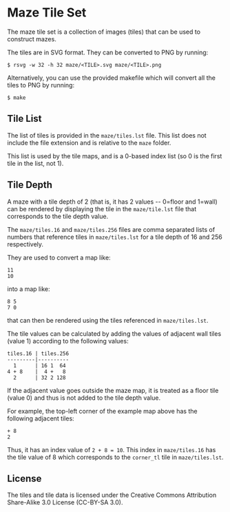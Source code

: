 # Maze Tile Set

The maze tile set is a collection of images (tiles) that can be used to
construct mazes.

The tiles are in SVG format. They can be converted to PNG by running:

	$ rsvg -w 32 -h 32 maze/<TILE>.svg maze/<TILE>.png

Alternatively, you can use the provided makefile which will convert all the
tiles to PNG by running:

	$ make

## Tile List

The list of tiles is provided in the `maze/tiles.lst` file. This list does not
include the file extension and is relative to the `maze` folder.

This list is used by the tile maps, and is a 0-based index list (so 0 is the
first tile in the list, not 1).

## Tile Depth

A maze with a tile depth of 2 (that is, it has 2 values -- 0=floor and 1=wall)
can be rendered by displaying the tile in the `maze/tile.lst` file that
corresponds to the tile depth value.

The `maze/tiles.16` and `maze/tiles.256` files are comma separated lists of
numbers that reference tiles in `maze/tiles.lst` for a tile depth of 16 and
256 respectively.

They are used to convert a map like:

	11
	10

into a map like:

	8 5
	7 0

that can then be rendered using the tiles referenced in `maze/tiles.lst`.

The tile values can be calculated by adding the values of adjacent wall tiles
(value 1) according to the following values:

	tiles.16 | tiles.256
	---------|----------
	  1      | 16 1  64
	4 + 8    |  4 +   8
	  2      | 32 2 128

If the adjacent value goes outside the maze map, it is treated as a floor
tile (value 0) and thus is not added to the tile depth value.

For example, the top-left corner of the example map above has the following
adjacent tiles:

	+ 8
	2

Thus, it has an index value of `2 + 8 = 10`. This index in `maze/tiles.16` has
the tile value of 8 which corresponds to the `corner_tl` tile in `maze/tiles.lst`.

## License

The tiles and tile data is licensed under the Creative Commons Attribution
Share-Alike 3.0 License (CC-BY-SA 3.0).
